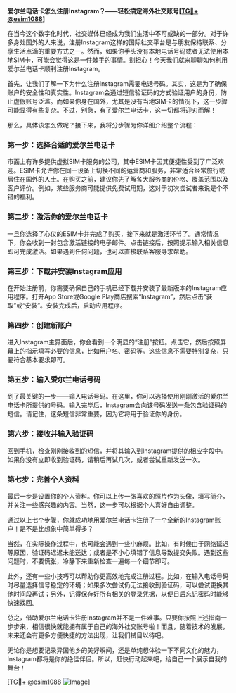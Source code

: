 **爱尔兰电话卡怎么注册Instagram？——轻松搞定海外社交账号[[TG💪+ @esim1088](https://t.me/s/esim1088)]**

在当今这个数字化时代，社交媒体已经成为我们生活中不可或缺的一部分。对于许多身处国外的人来说，注册Instagram这样的国际社交平台是与朋友保持联系、分享生活点滴的重要方式之一。然而，如果你手头没有本地电话号码或者无法使用本地SIM卡，可能会觉得这是一件棘手的事情。别担心！今天我们就来聊聊如何利用爱尔兰电话卡顺利注册Instagram。

首先，让我们了解一下为什么注册Instagram需要电话号码。其实，这是为了确保账户的安全性和真实性。Instagram会通过短信验证码的方式验证用户的身份，防止虚假账号泛滥。而如果你身在国外，尤其是没有当地SIM卡的情况下，这一步骤可能显得有些复杂。不过，别急，有了爱尔兰电话卡，这一切都将迎刃而解！

那么，具体该怎么做呢？接下来，我将分步骤为你详细介绍整个流程：

### 第一步：选择合适的爱尔兰电话卡

市面上有许多提供虚拟SIM卡服务的公司，其中ESIM卡因其便捷性受到了广泛欢迎。ESIM卡允许你在同一设备上切换不同的运营商和服务，非常适合经常旅行或居住在国外的人士。在购买之前，建议你先了解各大服务商的价格、覆盖范围以及客户评价。例如，某些服务商可能提供免费试用期，这对于初次尝试者来说是个不错的福利。

### 第二步：激活你的爱尔兰电话卡

一旦你选择了心仪的ESIM卡并完成了购买，接下来就是激活环节了。通常情况下，你会收到一封包含激活链接的电子邮件。点击链接后，按照提示输入相关信息即可完成激活。如果遇到任何问题，也可以直接联系客服寻求帮助。

### 第三步：下载并安装Instagram应用

在开始注册前，你需要确保自己的手机已经下载并安装了最新版本的Instagram应用程序。打开App Store或Google Play商店搜索“Instagram”，然后点击“获取”或“安装”。安装完成后，启动应用程序。

### 第四步：创建新账户

进入Instagram主界面后，你会看到一个明显的“注册”按钮。点击它，然后按照屏幕上的指示填写必要的信息，比如用户名、密码等。这些信息不需要特别复杂，只要符合基本要求即可。

### 第五步：输入爱尔兰电话号码

到了最关键的一步——输入电话号码。在这里，你可以选择使用刚刚激活的爱尔兰电话卡所提供的号码。输入完毕后，Instagram会向该号码发送一条包含验证码的短信。请记住，这条短信非常重要，因为它将用于验证你的身份。

### 第六步：接收并输入验证码

回到手机，检查刚刚接收到的短信，并将其输入到Instagram提供的相应字段中。如果你没有立即收到验证码，请稍后再试几次，或者尝试重新发送一次。

### 第七步：完善个人资料

最后一步是设置你的个人资料。你可以上传一张喜欢的照片作为头像，填写简介，并关注一些感兴趣的内容。当然，这一步可以根据个人喜好自由调整。

通过以上七个步骤，你就成功地用爱尔兰电话卡注册了一个全新的Instagram账户！是不是比想象中简单得多？

当然，在实际操作过程中，也可能会遇到一些小麻烦。比如，有时候由于网络延迟等原因，验证码迟迟未能送达；或者是不小心填错了信息导致提交失败。遇到这些问题时，不要慌张，冷静下来重新检查一遍每一个细节即可。

此外，还有一些小技巧可以帮助你更高效地完成注册过程。比如，在输入电话号码时尽量选择信号稳定的环境；如果多次尝试仍无法接收到验证码，可以尝试更换其他时间段再试；另外，记得保存好所有相关的登录凭据，以便日后忘记密码时能够快速找回。

总之，借助爱尔兰电话卡注册Instagram并不是一件难事。只要你按照上述指南一步步来，相信很快就能拥有属于自己的海外社交账号啦！而且，随着技术的发展，未来还会有更多方便快捷的方法出现，让我们拭目以待吧。

无论你是想要记录异国他乡的美好瞬间，还是单纯想体验一下不同文化的魅力，Instagram都将是你的绝佳伴侣。所以，赶快行动起来吧，给自己一个展示自我的舞台！

[[TG💪+ @esim1088](https://t.me/s/esim1088) ![Image](https://i.postimg.cc/4NQfJmqS/Snipaste-2025-05-13-00-14-12.png)]